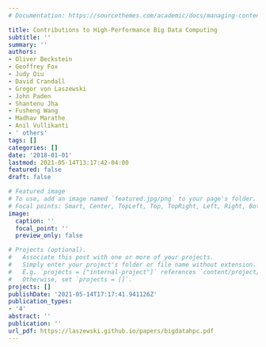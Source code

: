 ```yaml
---
# Documentation: https://sourcethemes.com/academic/docs/managing-content/

title: Contributions to High-Performance Big Data Computing
subtitle: ''
summary: ''
authors:
- Oliver Beckstein
- Geoffrey Fox
- Judy Qiu
- David Crandall
- Gregor von Laszewski
- John Paden
- Shantenu Jha
- Fusheng Wang
- Madhav Marathe
- Anil Vullikanti
- ' others'
tags: []
categories: []
date: '2018-01-01'
lastmod: 2021-05-14T13:17:42-04:00
featured: false
draft: false

# Featured image
# To use, add an image named `featured.jpg/png` to your page's folder.
# Focal points: Smart, Center, TopLeft, Top, TopRight, Left, Right, BottomLeft, Bottom, BottomRight.
image:
  caption: ''
  focal_point: ''
  preview_only: false

# Projects (optional).
#   Associate this post with one or more of your projects.
#   Simply enter your project's folder or file name without extension.
#   E.g. `projects = ["internal-project"]` references `content/project/deep-learning/index.md`.
#   Otherwise, set `projects = []`.
projects: []
publishDate: '2021-05-14T17:17:41.941126Z'
publication_types:
- '4'
abstract: ''
publication: ''
url_pdf: https://laszewski.github.io/papers/bigdatahpc.pdf
---
```

